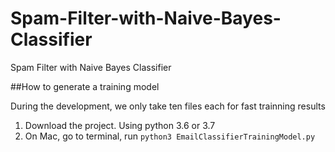 # Spam-Filter-with-Naive-Bayes-Classifier

Spam Filter with Naive Bayes Classifier

##How to generate a training model

During the development, we only take ten files each for fast trainning results

1. Download the project. Using python 3.6 or 3.7
2. On Mac, go to terminal, run `python3 EmailClassifierTrainingModel.py`

